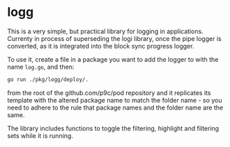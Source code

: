 # logg

This is a very simple, but practical library for 
logging in applications. Currenty in process of
superseding the logi library, once the pipe logger 
is converted, as it is integrated into the block
sync progress logger.

To use it, create a file in a package you want
to add the logger to with the name `log.go`, and then:

```bash
go run ./pkg/logg/deploy/.
```

from the root of the github.com/p9c/pod repository
and it replicates its template with the altered
package name to match the folder name - so you need
to adhere to the rule that package names and the folder
name are the same.

The library includes functions to toggle the filtering,
highlight and filtering sets while it is running.